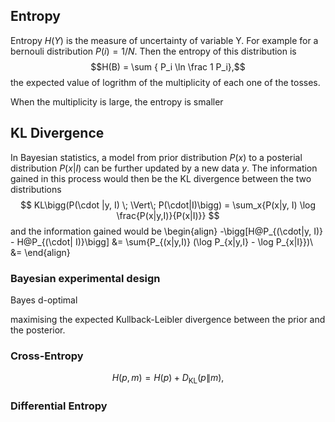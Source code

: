 ## Entropy

Entropy $H(Y)$ is the measure of uncertainty of variable Y. For example for a bernouli distribution $P(i) = 1/N$. Then the entropy of this distribution is $$H(B) = \sum { P_i \ln \frac 1 P_i},$$ the expected value of logrithm of the multiplicity of each one of the tosses. 

When the multiplicity is large, the entropy is smaller

## KL Divergence

In Bayesian statistics, a model from prior distribution $P(x)$ to a posterial distribution $P(x|I)$ can be further updated by a new data $y$. The information gained in this process would then be the KL divergence between the two distributions 
$$
KL\bigg(P(\cdot |y, I) \; \Vert\; P(\cdot|I)\bigg) 
= \sum_x{P(x|y, I) \log \frac{P(x|y,I)}{P(x|I)}}
$$
and the information gained would be
\begin{align}
-\bigg[H@P_{(\cdot|y, I)} - H@P_{(\cdot| I)}\bigg]
    &= \sum{P_{(x|y,I)} (\log P_{x|y,I} - \log P_{x|I}})\\\
    &=
\end{align}

### Bayesian experimental design

Bayes d-optimal

maximising the expected Kullback-Leibler divergence between the prior and the posterior. 

### Cross-Entropy

$$H(p,m)=H(p)+D_{\mathrm {KL} }(p\|m),$$

### Differential Entropy 